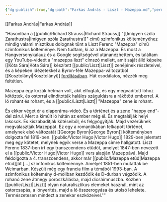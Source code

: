 ```yaml
---
{"dg-publish":true,"dg-path":"Farkas András - Liszt - Mazeppa.md","permalink":"/farkas-andras-liszt-mazeppa/"}
---
```


[[Farkas András\|Farkas András]]

"Hasonlóan a [[public/Richard Strauss\|Richard Strauss]] "[[Imígyen szóla Zarathustra\|Imígyen szóla Zarathustra]]" című szimfonikus költeményéhez mindig valami misztikus dolognak tűnt a Liszt Ferenc "Mazeppa" című szimfonikus költeménye. Nem tudtam, ki az a Mazeppa. És most a Hangversenykalauz és a Google segítségével utánanézhettem, és találtam egy YouTube-videót a "mazeppa liszt" címszó mellett, amit saját álló képeire [[Kóta Sára\|Kóta Sára]] készített [[public/Liszt\|Liszt]] zenéjének részleteivel, és a képeken idézetekkel a Byron-féle Mazeppa-változatból [[Kosztolányi\|Kosztolányi]] [fordításában](https://www.arcanum.com/en/online-kiadvanyok/Verstar-verstar-otven-kolto-osszes-verse-2/kosztolanyi-dezso-19890/anglia-es-irorszag-1ACF9/mazeppa-1AE1C/). Hát csodálatos, nézzék meg feltétlen.

Mazeppa egy kozák hetman volt, akit elfogtak, és egy megvadított lóhoz kötöztek, és ostorral elindították halálos száguldásra a rákötött emberrel. A ló rohant és rohant, és a [[public/Liszt\|Liszt]] "Mazeppa" zene is rohant.

És ekkor véget ér a diaporáma-videó. És a történet és a zene "happy end"-del zárul. Mert a kimúlt ló hátán az ember még él. És megtalálják helyi lakosok. És kiszabadítják kötéseiből, és felgyógyítják. Majd vezérüknek megválasztják Mazeppát. Ez egy a romantikában felkapott történet, amelynek első változatát [[George Byron\|George Byron]] költeményben dolgozta fel 1819-ben. [[public/Victor Hugo\|Victor Hugo]] 1829-ben jelentett meg egy kötetet, melynek egyik verse a Mazeppa címre hallgatott. Liszt Ferenc 1837-ben irt egy transzcendens etűdöt, amelyet 1847-ben nevezett el a [[public/Victor Hugo\|Victor Hugo]] vers alapján Mazeppává. Majd feldolgozta a 4. transzcendens, akkor már [[public/Mazeppa etűd\|Mazeppa etűd]]öt [...] szimfonikus költeménnyé. Amelyet 1851-ben mutattak be Weimarban. Készült még egy francia film a témából 1993-ban. A szimfonikus költemény d-mollban kezdődik és D-durban végződik. A rohanó zene átmegy poroszkálásba, majd dicshimnuszba. Közben [[public/Liszt\|Liszt]] olyan naturalisztikus elemeket használ, mint az ostorcsapás, a lónyerítés, majd a ló összerogyása és utolsó lehelete. Természetesen mindezt a zenekar eszközeivel.""